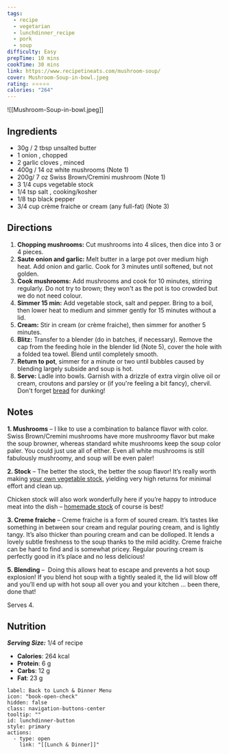 ```yaml
---
tags:
  - recipe
  - vegetarian
  - lunchdinner_recipe
  - pork
  - soup
difficulty: Easy
prepTime: 10 mins
cookTime: 30 mins
link: https://www.recipetineats.com/mushroom-soup/
cover: Mushroom-Soup-in-bowl.jpeg
rating: ⭐️⭐️⭐️⭐️⭐️
calories: "264"
---
```


![[Mushroom-Soup-in-bowl.jpeg]]

## Ingredients
- 30g / 2 tbsp unsalted butter
- 1 onion , chopped
- 2 garlic cloves , minced
- 400g / 14 oz white mushrooms (Note 1)
- 200g/ 7 oz Swiss Brown/Cremini mushroom (Note 1)
- 3 1/4 cups vegetable stock
- 1/4 tsp salt , cooking/kosher
- 1/8 tsp black pepper
- 3/4 cup crème fraiche or cream (any full-fat) (Note 3)


## Directions
1. **Chopping mushrooms:** Cut mushrooms into 4 slices, then dice into 3 or 4 pieces.
2. **Saute onion and garlic:** Melt butter in a large pot over medium high heat. Add onion and garlic. Cook for 3 minutes until softened, but not golden.
3. **Cook mushrooms:** Add mushrooms and cook for 10 minutes, stirring regularly. Do not try to brown; they won't as the pot is too crowded but we do not need colour.
4. **Simmer 15 min:** Add vegetable stock, salt and pepper. Bring to a boil, then lower heat to medium and simmer gently for 15 minutes without a lid.
5. **Cream:** Stir in cream (or crème fraiche), then simmer for another 5 minutes.
6. **Blitz:** Transfer to a blender (do in batches, if necessary). Remove the cap from the feeding hole in the blender lid (Note 5), cover the hole with a folded tea towel. Blend until completely smooth.
7. **Return to pot**, simmer for a minute or two until bubbles caused by blending largely subside and soup is hot.
8. **Serve:** Ladle into bowls. Garnish with a drizzle of extra virgin olive oil or cream, croutons and parsley or (if you're feeling a bit fancy), chervil. Don't forget [bread](https://www.recipetineats.com/category/breads/) for dunking!

## Notes
**1. Mushrooms** – I like to use a combination to balance flavor with color. Swiss Brown/Cremini mushrooms have more mushroomy flavor but make the soup browner, whereas standard white mushrooms keep the soup color paler. You could just use all of either. Even all white mushrooms is still fabulously mushroomy, and soup will be even paler!

**2. Stock** – The better the stock, the better the soup flavor! It’s really worth making [your own vegetable stock](https://www.recipetineats.com/homemade-vegetable-stock), yielding very high returns for minimal effort and clean up.

Chicken stock will also work wonderfully here if you’re happy to introduce meat into the dish – [homemade stock](https://www.recipetineats.com/chicken-stock-recipe/) of course is best!

**3. Creme fraiche** – Creme fraiche is a form of soured cream. It’s tastes like something in between sour cream and regular pouring cream, and is lightly tangy. It’s also thicker than pouring cream and can be dolloped. It lends a lovely subtle freshness to the soup thanks to the mild acidity. Creme fraiche can be hard to find and is somewhat pricey. Regular pouring cream is perfectly good in it’s place and no less delicious!

**5. Blending** –  Doing this allows heat to escape and prevents a hot soup explosion! If you blend hot soup with a tightly sealed it, the lid will blow off and you’ll end up with hot soup all over you and your kitchen … been there, done that!

Serves 4.
## Nutrition
***Serving Size:*** 1/4 of recipe
- **Calories**: 264 kcal
- **Protein**: 6 g
- **Carbs**: 12 g
- **Fat**: 23 g


```meta-bind-button
label: Back to Lunch & Dinner Menu
icon: "book-open-check"
hidden: false
class: navigation-buttons-center
tooltip: ""
id: lunchdinner-button
style: primary
actions:
  - type: open
    link: "[[Lunch & Dinner]]"

```
 
